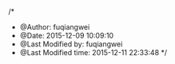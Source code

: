 /*
* @Author: fuqiangwei
* @Date:   2015-12-09 10:09:10
* @Last Modified by:   fuqiangwei
* @Last Modified time: 2015-12-11 22:33:48
*/
